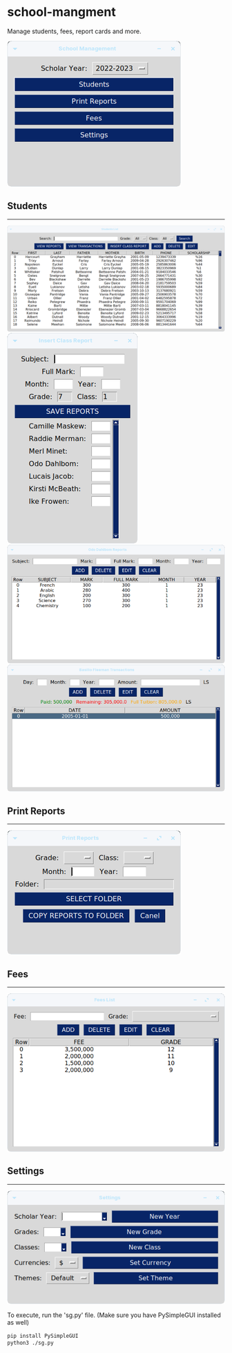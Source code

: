 # school-mangment
Manage students, fees, report cards and more.

![image](./Screenshots/App0.png)

## Students
<hr/>

![image](./Screenshots/App1.png)
![image](./Screenshots/App2.png)
![image](./Screenshots/App3.png)
![image](./Screenshots/App4.png)

## Print Reports
<hr/>

![image](./Screenshots/App5.png)

## Fees
<hr/>

![image](./Screenshots/App6.png)

## Settings
<hr/>

![image](./Screenshots/App7.png)

To execute, run the 'sg.py' file. (Make sure you have PySimpleGUI installed as well)

```console
pip install PySimpleGUI
python3 ./sg.py
```
